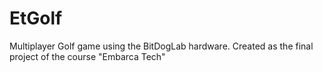 # EtGolf
Multiplayer Golf game using the BitDogLab hardware. Created as the final project of the course "Embarca Tech"
